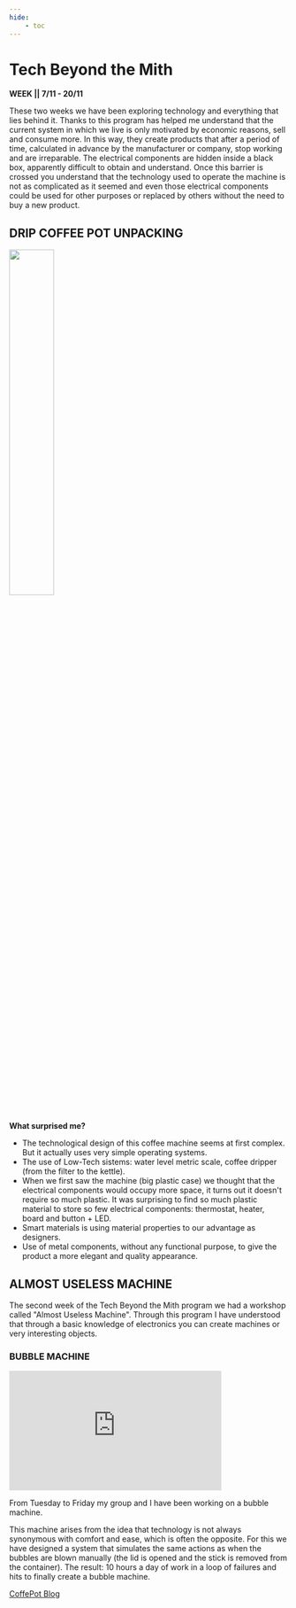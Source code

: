```yaml
---
hide:
    - toc
---
```


# Tech Beyond the Mith 

**WEEK || 7/11 - 20/11**

These two weeks we have been exploring technology and everything that lies behind it. Thanks to this program has helped me understand that the current system in which we live is only motivated by economic reasons, sell and consume more. In this way, they create products that after a period of time, calculated in advance by the manufacturer or company, stop working and are irreparable. The electrical components are hidden inside a black box, apparently difficult to obtain and understand. Once this barrier is crossed you understand that the technology used to operate the machine is not as complicated as it seemed and even those electrical components could be used for other purposes or replaced by others without the need to buy a new product.

## DRIP COFFEE POT UNPACKING
<img src="https://junebascaran.github.io/MDEF/images/Tech%20Beyond%20the%20Mith/drip%20coffe%20maker%202.jpg" width=40% height=40%> 

 **What surprised me?**

 - The technological design of this coffee machine seems at first complex. But it actually uses very simple operating systems.
 - The use of Low-Tech sistems: water level metric scale, coffee dripper (from the filter to the kettle).
 - When we first saw the machine (big plastic case) we thought that the electrical components would occupy more space, it turns out it doesn't require so much plastic. It was surprising to find so much plastic material to store so few electrical components: thermostat, heater, board and button + LED. 
 - Smart materials is using material properties to our advantage as designers.
 - Use of metal components, without any functional purpose, to give the product a more elegant and quality appearance.

## ALMOST USELESS MACHINE 

 The second week of the Tech Beyond the Mith program we had a workshop called "Almost Useless Machine". Through this program I have understood that through a basic knowledge of electronics you can create machines or very interesting objects.

### BUBBLE MACHINE
 <iframe src="https://player.vimeo.com/video/775458117?h=5cbad45935&amp;badge=0&amp;autopause=0&amp;player_id=0&amp;app_id=58479" width="384" height="216" frameborder="0" allow="autoplay; fullscreen; picture-in-picture" allowfullscreen title="bubblemaker.mp4"></iframe>

  From Tuesday to Friday my group and I have been working on a bubble machine.

  This machine arises from the idea that technology is not always synonymous with comfort and ease, which is often the opposite. For this we have designed a system that simulates the same actions as when the bubbles are blown manually (the lid is opened and the stick is removed from the container). The result: 10 hours a day of work in a loop of failures and hits to finally create a bubble machine.

[CoffePot Blog](https://hackmd.io/xQ9hjQftSiaee3XNQ7NcrQ?both)

